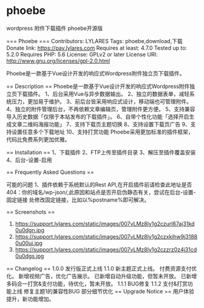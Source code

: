 # phoebe
wordpress 附件下载插件 phoebe开源版

=== Phoebe ===
Contributors: LYLARES
Tags: phoebe,download,下载
Donate link: https://pay.lylares.com
Requires at least: 4.7.0
Tested up to: 5.2.0
Requires PHP: 5.6
License: GPLv2 or later
License URI: http://www.gnu.org/licenses/gpl-2.0.html

Phoebe是一款基于Vue设计开发的响应式Wordpress附件独立页下载插件。

== Description ==
Phoebe是一款基于Vue设计开发的响应式Wordpress附件独立页下载插件。
1、后台采用Vue与异步数据输出。
2、独立的数据表单，减轻系统压力，更加易于维护。
3、前后台皆采用响应式设计，移动端也可管理附件。
4、独立的附件管理后台，不再依赖文章编辑页，管理附件更方便。
5、支持兼容导入历史数据「仅限于本站发布的下载插件」。
6、自带个性化功能「选择开启生成文章二维码海报功能」
7、支持下载页主题切换
8、支持设置下载页广告
9、支持设置任意多个下载地址
10、支持打赏功能
Phoebe采用更加标准的插件框架，代码比免费系列更加优雅。

== Installation ==
1、下载插件
2、FTP上传至插件目录
3、解压至插件覆盖安装
4、后台-设置-启用

== Frequently Asked Questions ==

可能的问题
1、插件依赖于系统默认的Rest API,在开启插件前请检查此地址是否404：你的域名/wp-json/,此原因和站点是否开启伪静态有关，尝试在后台-设置-固定链接 处修改固定链接，比如以%postname%即可解决。

== Screenshots ==
1. https://support.lylares.com/static/images/007vLMz8ly1g2czurl67aj31kd0u0dgn.jpg
2. https://support.lylares.com/static/images/007vLMz8ly1g2czxkihw9j31880u00ui.jpg
3. https://support.lylares.com/static/images/007vLMz8ly1g2czzrz0z4j31cd0u0dgs.jpg

== Changelog ==
1.0.0
发行版正式上线
1.1.0
新主题正式上线。
付费资源支付优化。
新增视频广告，优化广告展示。
已新增自动升级功能，但暂未开放。
已新增多码合一打赏&支付功能，待优化，暂未开放。
1.1.1
BUG修复
1.1.2
支付&打赏功能上线
修复主题1的兼容性BUG
部分细节优化
== Upgrade Notice ==
用户体验提升，新功能增加。
